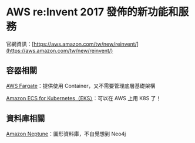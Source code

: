 # AWS re:Invent 2017 發佈的新功能和服務

官網資訊：[https://aws.amazon.com/tw/new/reinvent/](https://aws.amazon.com/tw/new/reinvent/)

## 容器相關

[AWS Fargate](https://aws.amazon.com/tw/about-aws/whats-new/2017/11/introducing-aws-fargate-a-technology-to-run-containers-without-managing-infrastructure/ "Fargate")：提供使用 Container，又不需要管理底層基礎架構

[Amazon ECS for Kubernetes（EKS）](https://aws.amazon.com/tw/about-aws/whats-new/2017/11/introducing-amazon-elastic-container-service-for-kubernetes/ "EKS")：可以在 AWS 上用 K8S 了！

## 資料庫相關

[Amazon Neptune](https://aws.amazon.com/tw/about-aws/whats-new/2017/11/amazon-neptune-fast-reliable-graph-database-built-for-the-cloud/ "Neptune")：圖形資料庫，不自覺想到 Neo4j

